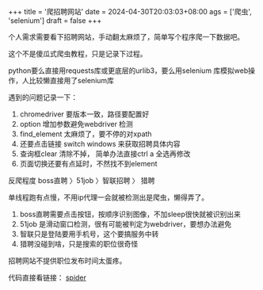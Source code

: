 +++
title = '爬招聘网站'
date = 2024-04-30T20:03:03+08:00
ags = ['爬虫', 'selenium']
draft = false
+++

个人需求需要看下招聘网站，手动翻太麻烦了，简单写个程序爬一下数据吧。

这个不是傻瓜式爬虫教程，只是记录下过程。

python要么直接用requests库或更底层的urlib3，要么用selenium 库模拟web操作，人比较懒直接用了selenium库

遇到的问题记录一下：

1. chromedriver 要版本一致，路径要配置好
2. option 增加参数避免webdriver 检测
3. find_element 太麻烦了，要不停的对xpath
4. 还要点击链接 switch windows 来获取招聘具体内容
5. 查询框clear 清除不掉， 简单办法直接ctrl a 全选再修改
6. 页面切换还要有点延时，不然找不到element

反爬程度   boss直聘 〉51job 〉智联招聘 〉 猎聘

单线程跑有点慢，不用ip代理一会就被检测出是爬虫，懒得弄了。

1. boss直聘需要点击按钮，按顺序识别图像，不加sleep很快就被识别出来
2. 51job 是滑动窗口检测，很有可能被判定为webdriver，要想办法避免
3. 智联只是登陆要用手机号，这个要搞服务中转
4. 猎聘没碰到啥，只是搜索的职位很奇怪

招聘网站不提供职位发布时间太蛋疼。

代码直接看链接： [spider](https://github.com/song-py/spider)
